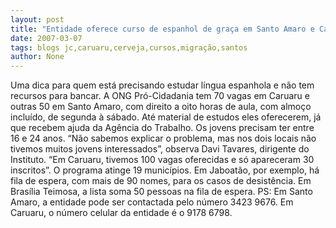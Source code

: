 ```yaml
---
layout: post
title: "Entidade oferece curso de espanhol de graça em Santo Amaro e Caruaru. Veja aqui no ex-Blog do JC"
date: 2007-03-07
tags: blogs jc,caruaru,cerveja,cursos,migração,santos
author: None
---
```

Uma dica para quem está precisando estudar língua espanhola e não tem recursos para bancar. 
A ONG Pró-Cidadania tem 70 vagas em Caruaru e outras 50 em Santo Amaro, com direito a oito horas de aula, com almoço incluído, de segunda à sábado. Até material de estudos eles oferecerem, já que recebem ajuda da Agência do Trabalho. 
Os jovens precisam ter entre 16 e 24 anos.
“Não sabemos explicar o problema, mas nos dois locais não tivemos muitos jovens interessados”, observa Davi Tavares, dirigente do Instituto. “Em Caruaru, tivemos 100 vagas oferecidas e só apareceram 30 inscritos”.
O programa atinge 19 municípios. Em Jaboatão, por exemplo, há fila de espera, com mais de 90 nomes, para os casos de desistência. Em Brasília Teimosa, a lista soma 50 pessoas na fila de espera.
PS: Em Santo Amaro, a entidade pode ser contactada pelo número 3423 9676. Em Caruaru, o número celular da entidade é o 9178 6798. 